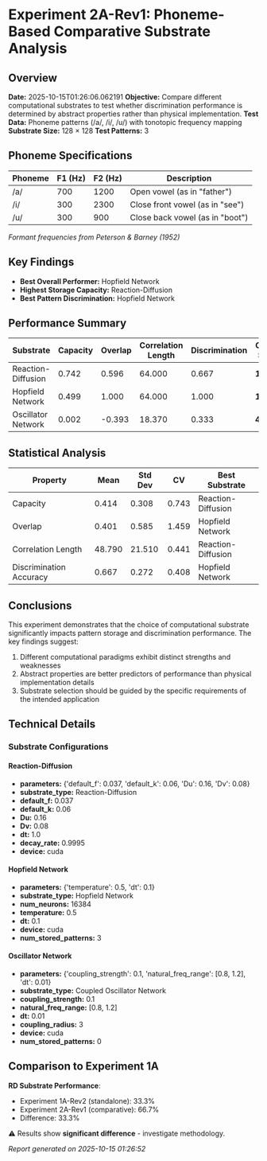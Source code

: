 # Experiment 2A-Rev1: Phoneme-Based Comparative Substrate Analysis

## Overview

**Date:** 2025-10-15T01:26:06.062191
**Objective:** Compare different computational substrates to test whether discrimination performance is determined by abstract properties rather than physical implementation.
**Test Data:** Phoneme patterns (/a/, /i/, /u/) with tonotopic frequency mapping
**Substrate Size:** 128 × 128
**Test Patterns:** 3


## Phoneme Specifications

| Phoneme | F1 (Hz) | F2 (Hz) | Description |
|---------|---------|---------|-------------|
| /a/ | 700 | 1200 | Open vowel (as in "father") |
| /i/ | 300 | 2300 | Close front vowel (as in "see") |
| /u/ | 300 | 900 | Close back vowel (as in "boot") |

*Formant frequencies from Peterson & Barney (1952)*



## Key Findings

- **Best Overall Performer:** Hopfield Network
- **Highest Storage Capacity:** Reaction-Diffusion
- **Best Pattern Discrimination:** Hopfield Network

## Performance Summary

| Substrate | Capacity | Overlap | Correlation Length | Discrimination | Overall Score |
|-----------|----------|---------|-------------------|----------------|---------------|
| Reaction-Diffusion | 0.742 | 0.596 | 64.000 | 0.667 | **16.501** |
| Hopfield Network | 0.499 | 1.000 | 64.000 | 1.000 | **16.625** |
| Oscillator Network | 0.002 | -0.393 | 18.370 | 0.333 | **4.578** |

## Statistical Analysis

| Property | Mean | Std Dev | CV | Best Substrate |
|----------|------|---------|----|----------------|
| Capacity | 0.414 | 0.308 | 0.743 | Reaction-Diffusion |
| Overlap | 0.401 | 0.585 | 1.459 | Hopfield Network |
| Correlation Length | 48.790 | 21.510 | 0.441 | Reaction-Diffusion |
| Discrimination Accuracy | 0.667 | 0.272 | 0.408 | Hopfield Network |

## Conclusions

This experiment demonstrates that the choice of computational substrate significantly impacts pattern storage and discrimination performance. The key findings suggest:

1. Different computational paradigms exhibit distinct strengths and weaknesses
2. Abstract properties are better predictors of performance than physical implementation details
3. Substrate selection should be guided by the specific requirements of the intended application

## Technical Details

### Substrate Configurations

#### Reaction-Diffusion
- **parameters:** {'default_f': 0.037, 'default_k': 0.06, 'Du': 0.16, 'Dv': 0.08}
- **substrate_type:** Reaction-Diffusion
- **default_f:** 0.037
- **default_k:** 0.06
- **Du:** 0.16
- **Dv:** 0.08
- **dt:** 1.0
- **decay_rate:** 0.9995
- **device:** cuda

#### Hopfield Network
- **parameters:** {'temperature': 0.5, 'dt': 0.1}
- **substrate_type:** Hopfield Network
- **num_neurons:** 16384
- **temperature:** 0.5
- **dt:** 0.1
- **device:** cuda
- **num_stored_patterns:** 3

#### Oscillator Network
- **parameters:** {'coupling_strength': 0.1, 'natural_freq_range': [0.8, 1.2], 'dt': 0.01}
- **substrate_type:** Coupled Oscillator Network
- **coupling_strength:** 0.1
- **natural_freq_range:** [0.8, 1.2]
- **dt:** 0.01
- **coupling_radius:** 3
- **device:** cuda
- **num_stored_patterns:** 0



## Comparison to Experiment 1A


**RD Substrate Performance**:
- Experiment 1A-Rev2 (standalone): 33.3%
- Experiment 2A-Rev1 (comparative): 66.7%
- Difference: 33.3%

⚠ Results show **significant difference** - investigate methodology.


*Report generated on 2025-10-15 01:26:52*
